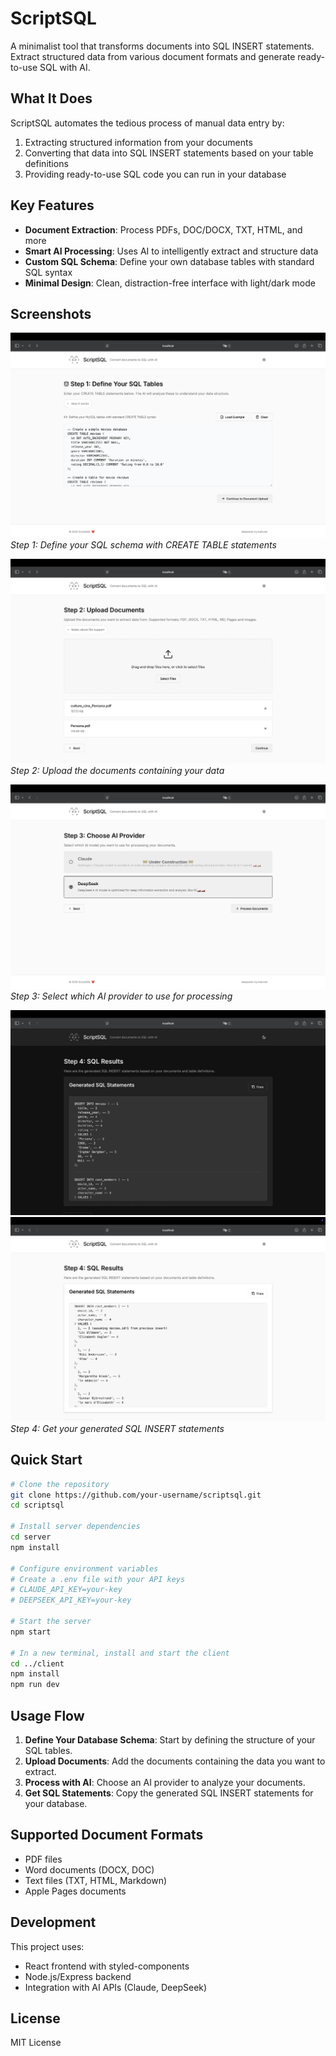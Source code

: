 # ScriptSQL

A minimalist tool that transforms documents into SQL INSERT statements. Extract structured data from various document formats and generate ready-to-use SQL with AI.

## What It Does

ScriptSQL automates the tedious process of manual data entry by:
1. Extracting structured information from your documents
2. Converting that data into SQL INSERT statements based on your table definitions
3. Providing ready-to-use SQL code you can run in your database

## Key Features

- **Document Extraction**: Process PDFs, DOC/DOCX, TXT, HTML, and more
- **Smart AI Processing**: Uses AI to intelligently extract and structure data
- **Custom SQL Schema**: Define your own database tables with standard SQL syntax
- **Minimal Design**: Clean, distraction-free interface with light/dark mode

## Screenshots

![Step 1: Define SQL Tables](https://github.com/pzygwg/scriptsql/blob/main/screenshots/db.png)
*Step 1: Define your SQL schema with CREATE TABLE statements*

![Step 2: Upload Documents](https://github.com/pzygwg/scriptsql/blob/main/screenshots/upload.png)
*Step 2: Upload the documents containing your data*

![Step 3: Choose AI Provider](https://github.com/pzygwg/scriptsql/blob/main/screenshots/model.png)
*Step 3: Select which AI provider to use for processing*

![Step 4.1: View Results](https://github.com/pzygwg/scriptsql/blob/main/screenshots/result1.png)
![Step 4.2: View Results](https://github.com/pzygwg/scriptsql/blob/main/screenshots/result2.png)
*Step 4: Get your generated SQL INSERT statements*


## Quick Start

```bash
# Clone the repository
git clone https://github.com/your-username/scriptsql.git
cd scriptsql

# Install server dependencies
cd server
npm install

# Configure environment variables
# Create a .env file with your API keys
# CLAUDE_API_KEY=your-key
# DEEPSEEK_API_KEY=your-key

# Start the server
npm start

# In a new terminal, install and start the client
cd ../client
npm install
npm run dev
```

## Usage Flow

1. **Define Your Database Schema**: Start by defining the structure of your SQL tables.
2. **Upload Documents**: Add the documents containing the data you want to extract.
3. **Process with AI**: Choose an AI provider to analyze your documents.
4. **Get SQL Statements**: Copy the generated SQL INSERT statements for your database.

## Supported Document Formats

- PDF files 
- Word documents (DOCX, DOC)
- Text files (TXT, HTML, Markdown)
- Apple Pages documents

## Development

This project uses:
- React frontend with styled-components
- Node.js/Express backend
- Integration with AI APIs (Claude, DeepSeek)

## License

MIT License
